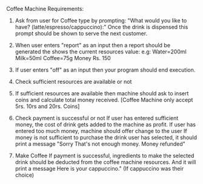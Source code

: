 Coffee Machine Requirements:
1. Ask from user for Coffee type by prompting:
"What would you like to have? (latte/espresso/cappuccino):"
Once the drink is dispensed this prompt should be shown to serve the next customer.

2. When user enters "report" as an input then a report should be generated the shows the current resources value:
e.g:
Water=200ml
Milk=50ml
Coffee=75g
Money Rs. 150

3. If user enters "off" as an input then your program should end execution.

4. Check sufficient resources are available or not

5. If sufficient resources are available then machine should ask to insert coins and calculate total money received.
[Coffee Machine only accept 5rs. 10rs and 20rs. Coins]

6. Check payment is successful or not
If user has entered sufficient money, the cost of drink gets added to the machine as profit.
If user has entered too much money, machine should offer change to the user
If money is not sufficient to purchase the drink user has selected, it should print a message "Sorry That's not enough money. Money refunded"

7. Make Coffee
If payment is successful, ingredients to make the selected drink should be deducted from the coffee machine resources. And it will print a message Here is your cappuccino." (If cappuccino was their choice)
